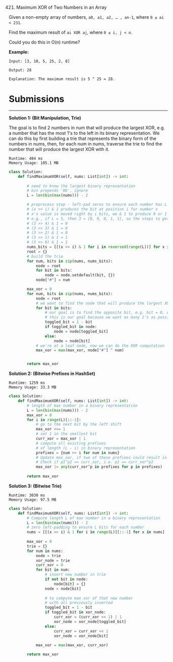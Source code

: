 421. Maximum XOR of Two Numbers in an Array

Given a non-empty array of numbers, `a0, a1, a2, … , an-1`, where `0 ≤ ai < 231`.

Find the maximum result of `ai XOR aj`, where `0 ≤ i, j < n`.

Could you do this in O(n) runtime?

**Example:**
```
Input: [3, 10, 5, 25, 2, 8]

Output: 28

Explanation: The maximum result is 5 ^ 25 = 28.
```

# Submissions
---
**Solution 1: (Bit Manipulation, Trie)**

The goal is to find 2 numbers in num that will produce the largest XOR, e.g. a number that has the most 1's to the left in its binary representation. We can do this by first building a trie that represents the binary form of the numbers in nums, then, for each num in nums, traverse the trie to find the number that will produce the largest XOR with it.

```
Runtime: 404 ms
Memory Usage: 105.1 MB
```
```python
class Solution:
    def findMaximumXOR(self, nums: List[int]) -> int:
        
        # need to know the largest binary representation
        # bin prepends '0b', ignore
        L = len(bin(max(nums))) - 2

        # preprocess step - left-pad zeros to ensure each number has L bits
        # (x >> i) & 1 produces the bit at position i for number x
        # x's value is moved right by i bits, we & 1 to produce 0 or 1
        # e.g., if L = 5, then 3 = [0, 0, 0, 1, 1], so the steps to get there are:
        # (3 >> 4) & 1 = 0
        # (3 >> 3) & 1 = 0
        # (3 >> 2) & 1 = 0
        # (3 >> 1) & 1 = 1
        # (3 >> 0) & 1 = 1
        nums_bits = [[(x >> i) & 1 for i in reversed(range(L))] for x in nums]
        root = {}
        # build the trie
        for num, bits in zip(nums, nums_bits):
            node = root
            for bit in bits:
                node = node.setdefault(bit, {})
            node["#"] = num

        max_xor = 0
        for num, bits in zip(nums, nums_bits):
            node = root
            # we want to find the node that will produce the largest XOR with num
            for bit in bits:
                # our goal is to find the opposite bit, e.g. bit = 0, we want 1
                # this is our goal because we want as many 1's as possible
                toggled_bit = 1 - bit
                if toggled_bit in node:
                    node = node[toggled_bit]
                else:
                    node = node[bit]
            # we're at a leaf node, now we can do the XOR computation
            max_xor = max(max_xor, node["#"] ^ num)


        return max_xor
```

**Solution 2: (Bitwise Prefixes in HashSet)**
```
Runtime: 1259 ms
Memory Usage: 33.3 MB
```
```python
class Solution:
    def findMaximumXOR(self, nums: List[int]) -> int:
        # length of max number in a binary representation
        L = len(bin(max(nums))) - 2
        max_xor = 0
        for i in range(L)[::-1]:
            # go to the next bit by the left shift
            max_xor <<= 1
            # set 1 in the smallest bit
            curr_xor = max_xor | 1
            # compute all existing prefixes 
            # of length (L - i) in binary representation
            prefixes = {num >> i for num in nums}
            # Update max_xor, if two of these prefixes could result in curr_xor.
            # Check if p1^p2 == curr_xor, i.e. p1 == curr_xor^p2
            max_xor |= any(curr_xor^p in prefixes for p in prefixes)
                    
        return max_xor
```

**Solution 3: (Bitwise Trie)**
```
Runtime: 3030 ms
Memory Usage: 97.5 MB
```
```python
class Solution:
    def findMaximumXOR(self, nums: List[int]) -> int:
        # Compute length L of max number in a binary representation
        L = len(bin(max(nums))) - 2
        # zero left-padding to ensure L bits for each number
        nums = [[(x >> i) & 1 for i in range(L)][::-1] for x in nums]
        
        max_xor = 0
        trie = {}
        for num in nums:
            node = trie
            xor_node = trie
            curr_xor = 0
            for bit in num:
                # insert new number in trie
                if not bit in node:
                    node[bit] = {}
                node = node[bit]
                
                # to compute max xor of that new number 
                # with all previously inserted
                toggled_bit = 1 - bit
                if toggled_bit in xor_node:
                    curr_xor = (curr_xor << 1) | 1
                    xor_node = xor_node[toggled_bit]
                else:
                    curr_xor = curr_xor << 1
                    xor_node = xor_node[bit]
                    
            max_xor = max(max_xor, curr_xor)

        return max_xor
```
